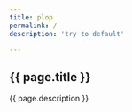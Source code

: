 ```yaml
---
title: plop
permalink: /
description: 'try to default'

---
```



## {{ page.title }}

{{ page.description }}
